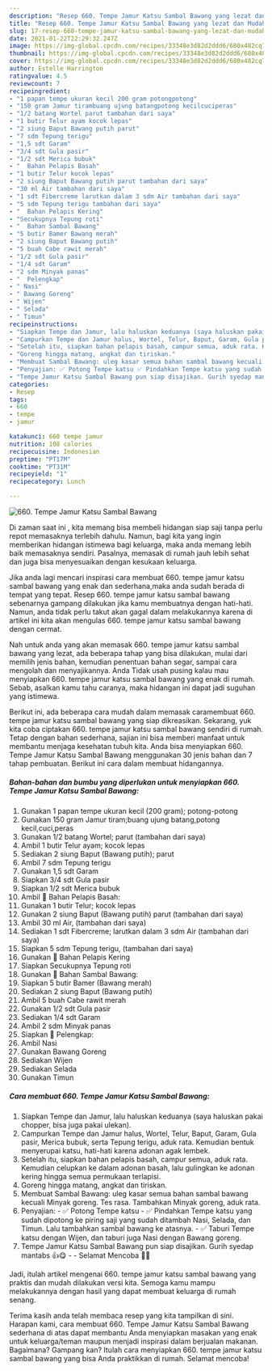```yaml
---
description: "Resep 660. Tempe Jamur Katsu Sambal Bawang yang lezat dan Mudah Dibuat"
title: "Resep 660. Tempe Jamur Katsu Sambal Bawang yang lezat dan Mudah Dibuat"
slug: 17-resep-660-tempe-jamur-katsu-sambal-bawang-yang-lezat-dan-mudah-dibuat
date: 2021-01-22T22:29:32.247Z
image: https://img-global.cpcdn.com/recipes/33348e3d82d2ddd6/680x482cq70/660-tempe-jamur-katsu-sambal-bawang-foto-resep-utama.jpg
thumbnail: https://img-global.cpcdn.com/recipes/33348e3d82d2ddd6/680x482cq70/660-tempe-jamur-katsu-sambal-bawang-foto-resep-utama.jpg
cover: https://img-global.cpcdn.com/recipes/33348e3d82d2ddd6/680x482cq70/660-tempe-jamur-katsu-sambal-bawang-foto-resep-utama.jpg
author: Estelle Harrington
ratingvalue: 4.5
reviewcount: 7
recipeingredient:
- "1 papan tempe ukuran kecil 200 gram potongpotong"
- "150 gram Jamur tirambuang ujung batangpotong kecilcuciperas"
- "1/2 batang Wortel parut tambahan dari saya"
- "1 butir Telur ayam kocok lepas"
- "2 siung Baput Bawang putih parut"
- "7 sdm Tepung terigu"
- "1,5 sdt Garam"
- "3/4 sdt Gula pasir"
- "1/2 sdt Merica bubuk"
- "  Bahan Pelapis Basah"
- "1 butir Telur kocok lepas"
- "2 siung Baput Bawang putih parut tambahan dari saya"
- "30 ml Air tambahan dari saya"
- "1 sdt Fibercreme larutkan dalam 3 sdm Air tambahan dari saya"
- "5 sdm Tepung terigu tambahan dari saya"
- "  Bahan Pelapis Kering"
- "Secukupnya Tepung roti"
- "  Bahan Sambal Bawang"
- "5 butir Bamer Bawang merah"
- "2 siung Baput Bawang putih"
- "5 buah Cabe rawit merah"
- "1/2 sdt Gula pasir"
- "1/4 sdt Garam"
- "2 sdm Minyak panas"
- "  Pelengkap"
- " Nasi"
- " Bawang Goreng"
- " Wijen"
- " Selada"
- " Timun"
recipeinstructions:
- "Siapkan Tempe dan Jamur, lalu haluskan keduanya (saya haluskan pakai chopper, bisa juga pakai ulekan)."
- "Campurkan Tempe dan Jamur halus, Wortel, Telur, Baput, Garam, Gula pasir, Merica bubuk, serta Tepung terigu, aduk rata. Kemudian bentuk menyerupai katsu, hati-hati karena adonan agak lembek."
- "Setelah itu, siapkan bahan pelapis basah, campur semua, aduk rata. Kemudian celupkan ke dalam adonan basah, lalu gulingkan ke adonan kering hingga semua permukaan terlapisi."
- "Goreng hingga matang, angkat dan tiriskan."
- "Membuat Sambal Bawang: uleg kasar semua bahan sambal bawang kecuali Minyak goreng. Tes rasa. Tambahkan Minyak goreng, aduk rata."
- "Penyajian: ✅ Potong Tempe katsu ✅ Pindahkan Tempe katsu yang sudah dipotong ke piring saji yang sudah ditambah Nasi, Selada, dan Timun. Lalu tambahkan sambal bawang ke atasnya. ✅ Taburi Tempe katsu dengan Wijen, dan taburi juga Nasi dengan Bawang goreng."
- "Tempe Jamur Katsu Sambal Bawang pun siap disajikan. Gurih syedap mantabs 👍😋  Selamat Mencoba 🙏😊"
categories:
- Resep
tags:
- 660
- tempe
- jamur

katakunci: 660 tempe jamur 
nutrition: 108 calories
recipecuisine: Indonesian
preptime: "PT17M"
cooktime: "PT31M"
recipeyield: "1"
recipecategory: Lunch

---
```



![660. Tempe Jamur Katsu Sambal Bawang](https://img-global.cpcdn.com/recipes/33348e3d82d2ddd6/680x482cq70/660-tempe-jamur-katsu-sambal-bawang-foto-resep-utama.jpg)

Di zaman  saat ini , kita memang bisa membeli hidangan siap saji tanpa perlu repot memasaknya terlebih dahulu. Namun, bagi kita yang ingin memberikan hidangan istimewa bagi keluarga, maka anda memang lebih baik memasaknya sendiri. Pasalnya, memasak di rumah jauh lebih sehat dan juga bisa menyesuaikan dengan kesukaan keluarga.

Jika anda lagi mencari inspirasi cara membuat 660. tempe jamur katsu sambal bawang yang enak dan sederhana,maka anda sudah berada di tempat yang tepat. Resep 660. tempe jamur katsu sambal bawang  sebenarnya gampang dilakukan jika kamu membuatnya dengan hati-hati. Namun, anda tidak perlu takut akan gagal dalam melakukannya 
karena di artikel ini kita akan mengulas 660. tempe jamur katsu sambal bawang dengan cermat.  



Nah untuk anda yang akan memasak 660. tempe jamur katsu sambal bawang yang lezat, ada beberapa tahap yang bisa dilakukan, mulai dari memilih jenis bahan, kemudian penentuan bahan segar, sampai cara mengolah dan menyajikannya. Anda Tidak usah pusing kalau mau menyiapkan 660. tempe jamur katsu sambal bawang yang enak di rumah. Sebab, asalkan kamu  tahu caranya, maka hidangan ini dapat jadi suguhan yang istimewa.

Berikut ini, ada beberapa cara mudah dalam memasak caramembuat 660. tempe jamur katsu sambal bawang yang siap dikreasikan. Sekarang, yuk kita coba ciptakan 660. tempe jamur katsu sambal bawang sendiri di rumah. Tetap dengan bahan sederhana, sajian ini bisa memberi manfaat untuk membantu menjaga kesehatan tubuh kita. Anda bisa menyiapkan 660. Tempe Jamur Katsu Sambal Bawang menggunakan 30 jenis bahan dan 7 tahap pembuatan. Berikut ini cara dalam membuat hidangannya.

<!--inarticleads1-->

##### Bahan-bahan dan bumbu yang diperlukan untuk menyiapkan 660. Tempe Jamur Katsu Sambal Bawang:

1. Gunakan 1 papan tempe ukuran kecil (200 gram); potong-potong
1. Gunakan 150 gram Jamur tiram;buang ujung batang,potong kecil,cuci,peras
1. Gunakan 1/2 batang Wortel; parut (tambahan dari saya)
1. Ambil 1 butir Telur ayam; kocok lepas
1. Sediakan 2 siung Baput (Bawang putih); parut
1. Ambil 7 sdm Tepung terigu
1. Gunakan 1,5 sdt Garam
1. Siapkan 3/4 sdt Gula pasir
1. Siapkan 1/2 sdt Merica bubuk
1. Ambil  📌 Bahan Pelapis Basah:
1. Gunakan 1 butir Telur; kocok lepas
1. Gunakan 2 siung Baput (Bawang putih) parut (tambahan dari saya)
1. Ambil 30 ml Air, (tambahan dari saya)
1. Sediakan 1 sdt Fibercreme; larutkan dalam 3 sdm Air (tambahan dari saya)
1. Siapkan 5 sdm Tepung terigu, (tambahan dari saya)
1. Gunakan  📌 Bahan Pelapis Kering
1. Siapkan Secukupnya Tepung roti
1. Gunakan  📌 Bahan Sambal Bawang:
1. Siapkan 5 butir Bamer (Bawang merah)
1. Sediakan 2 siung Baput (Bawang putih)
1. Ambil 5 buah Cabe rawit merah
1. Gunakan 1/2 sdt Gula pasir
1. Sediakan 1/4 sdt Garam
1. Ambil 2 sdm Minyak panas
1. Siapkan  📌 Pelengkap:
1. Ambil  Nasi
1. Gunakan  Bawang Goreng
1. Sediakan  Wijen
1. Sediakan  Selada
1. Gunakan  Timun




<!--inarticleads2-->

##### Cara membuat 660. Tempe Jamur Katsu Sambal Bawang:

1. Siapkan Tempe dan Jamur, lalu haluskan keduanya (saya haluskan pakai chopper, bisa juga pakai ulekan).
1. Campurkan Tempe dan Jamur halus, Wortel, Telur, Baput, Garam, Gula pasir, Merica bubuk, serta Tepung terigu, aduk rata. Kemudian bentuk menyerupai katsu, hati-hati karena adonan agak lembek.
1. Setelah itu, siapkan bahan pelapis basah, campur semua, aduk rata. Kemudian celupkan ke dalam adonan basah, lalu gulingkan ke adonan kering hingga semua permukaan terlapisi.
1. Goreng hingga matang, angkat dan tiriskan.
1. Membuat Sambal Bawang: uleg kasar semua bahan sambal bawang kecuali Minyak goreng. Tes rasa. Tambahkan Minyak goreng, aduk rata.
1. Penyajian: - ✅ Potong Tempe katsu - ✅ Pindahkan Tempe katsu yang sudah dipotong ke piring saji yang sudah ditambah Nasi, Selada, dan Timun. Lalu tambahkan sambal bawang ke atasnya. - ✅ Taburi Tempe katsu dengan Wijen, dan taburi juga Nasi dengan Bawang goreng.
1. Tempe Jamur Katsu Sambal Bawang pun siap disajikan. Gurih syedap mantabs 👍😋 -  - Selamat Mencoba 🙏😊




Jadi, itulah artikel mengenai  660. tempe jamur katsu sambal bawang  yang praktis dan mudah dilakukan versi kita. Semoga kamu mampu melakukannya dengan hasil yang dapat membuat keluarga di rumah senang. 

Terima kasih anda telah membaca resep yang kita tampilkan di sini. Harapan kami, cara membuat  660. Tempe Jamur Katsu Sambal Bawang sederhana di atas dapat membantu Anda menyiapkan masakan yang enak untuk keluarga/teman maupun menjadi inspirasi dalam berjualan makanan. Bagaimana? Gampang kan? Itulah cara menyiapkan 660. tempe jamur katsu sambal bawang yang bisa Anda praktikkan di rumah. Selamat mencoba!

